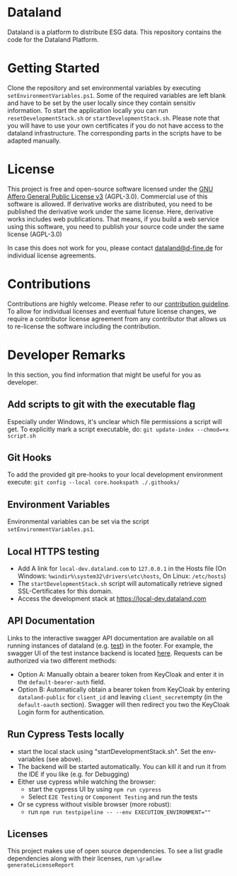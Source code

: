 # Dataland
Dataland is a platform to distribute ESG data. This repository contains the code for the Dataland Platform.

# Getting Started
Clone the repository and set environmental variables by executing `setEnvironmentVariables.ps1`. Some of the required 
variables are left blank and have to be set by the user locally since they contain sensitiv information. To start the 
application locally you can run `resetDevelopmentStack.sh` or `startDevelopmentStack.sh`. Please note that you will have
to use your own certificates if you do not have access to the dataland infrastructure. The corresponding parts in the
scripts have to be adapted manually. 

# License
This project is free and open-source software licensed under the [GNU Affero General Public License v3](LICENSE)
(AGPL-3.0). Commercial use of this software is allowed. If derivative works are distributed, you need to be published
the derivative work under the same license. Here, derivative works includes web publications. That means, if you build
a web service using this software, you need to publish your source code under the same license (AGPL-3.0)

In case this does not work for you, please contact dataland@d-fine.de for individual license agreements.

# Contributions
Contributions are highly welcome. Please refer to our [contribution guideline](contribution/contribution.md).
To allow for individual licenses and eventual future license changes, we require a contributor license agreement from
any contributor that allows us to re-license the software including the contribution.

# Developer Remarks
In this section, you find information that might be useful for you as developer.

## Add scripts to git with the executable flag
Especially under Windows, it's unclear which file permissions a script will get. 
To explicitly mark a script executable, do:
`git update-index --chmod=+x script.sh`

## Git Hooks
To add the provided git pre-hooks to your local development environment execute:
`git config --local core.hookspath ./.githooks/`

## Environment Variables
Environmental variables can be set via the script `setEnvironmentVariables.ps1`.

## Local HTTPS testing
* Add A link for `local-dev.dataland.com` to `127.0.0.1` in the Hosts file (On Windows: `%windir%\system32\drivers\etc\hosts`, On Linux: `/etc/hosts`)
* The `startDevelopmentStack.sh` script will automatically retrieve signed SSL-Certificates for this domain.
* Access the development stack at https://local-dev.dataland.com

## API Documentation
Links to the interactive swagger API documentation are available on all running instances of dataland 
(e.g. [test](https://test.dataland.com)) in the footer. For example, the swagger UI of the test instance backend is 
located [here](https://test.dataland.com/api/swagger-ui/index.html). Requests can be authorized via two different methods:
- Option A: Manually obtain a bearer token from KeyCloak and enter it in the `default-bearer-auth` field.
- Option B: Automatically obtain a bearer token from KeyCloak by entering `dataland-public` for `client_id` and 
  leaving `client_secret`empty (in the `default-oauth` section). Swagger will then redirect you two the KeyCloak Login
  form for authentication.

## Run Cypress Tests locally
* start the local stack using "startDevelopmentStack.sh". Set the env-variables (see above). 
* The backend will be started automatically. You can kill it and run it from the IDE if you like (e.g. for Debugging)
* Either use cypress while watching the browser:
  * start the cypress UI by using `npm run cypress`
  * Select `E2E Testing` or `Component Testing` and run the tests
* Or se cypress without visible browser (more robust):
  * run `npm run testpipeline -- --env EXECUTION_ENVIRONMENT=""` 

## Licenses
This project makes use of open source dependencies. To see a list gradle dependencies along with their 
licenses, run `\gradlew generateLicenseReport` 